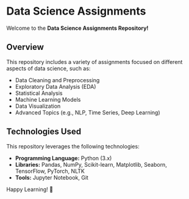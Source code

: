 # Data Science Assignments
Welcome to the **Data Science Assignments Repository!**

## Overview
This repository includes a variety of assignments focused on different aspects of data science, such as:

- Data Cleaning and Preprocessing
- Exploratory Data Analysis (EDA)
- Statistical Analysis
- Machine Learning Models
- Data Visualization
- Advanced Topics (e.g., NLP, Time Series, Deep Learning)

## Technologies Used
This repository leverages the following technologies:

- **Programming Language:** Python (3.x)
- **Libraries:**
Pandas, NumPy, Scikit-learn, Matplotlib, Seaborn, TensorFlow, PyTorch, NLTK
- **Tools:** Jupyter Notebook, Git

Happy Learning! 🚀
